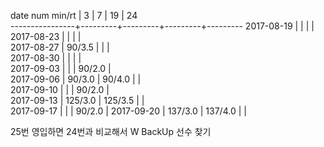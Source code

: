 date num min/rt |    3    |    7    |    19   |    24   
----------------+---------+---------+---------+---------
2017-08-19      |         |         |         |        
2017-08-23      |         |         |         |        
2017-08-27      |  90/3.5 |         |         |        
2017-08-30      |         |         |         |        
2017-09-03      |         |         |  90/2.0 |        
2017-09-06      |  90/3.0 |  90/4.0 |         |        
2017-09-10      |         |         |  90/2.0 |  
2017-09-13      | 125/3.0 | 125/3.5 |         |        
2017-09-17      |         |         |  90/2.0 | 
2017-09-20      | 137/3.0 | 137/4.0 |         |        

25번 영입하면 24번과 비교해서 W BackUp 선수 찾기
